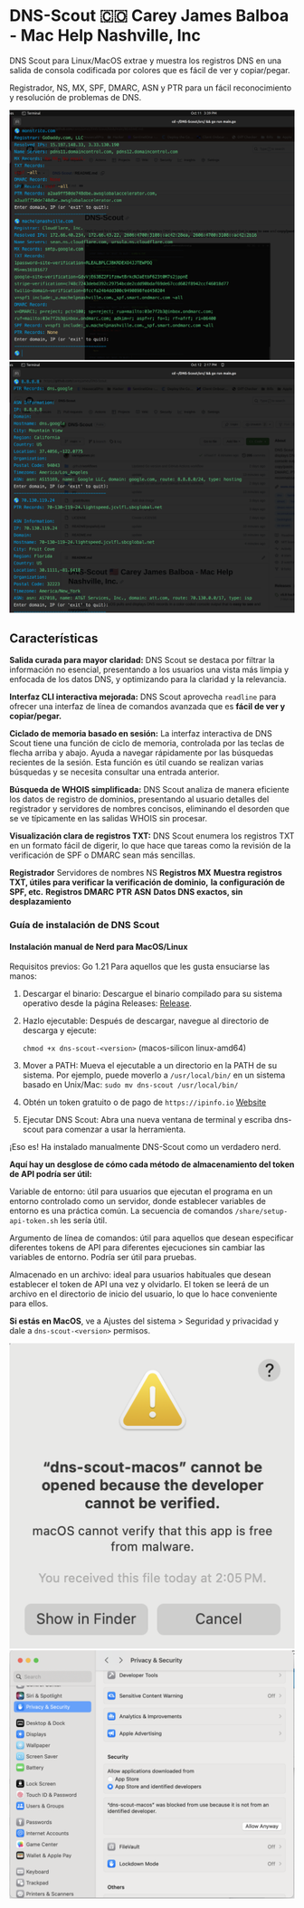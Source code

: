 # DNS-Scout 🇨🇴 Carey James Balboa - Mac Help Nashville, Inc

DNS Scout para Linux/MacOS extrae y muestra los registros DNS en una
salida de consola codificada por colores que es fácil de ver y copiar/pegar.

Registrador, NS, MX, SPF, DMARC, ASN y PTR para un fácil reconocimiento y
resolución de problemas de DNS.

![Example DNS records](example-domain.png)
![Example IP records](example-IP.png)

## Características

**Salida curada para mayor claridad:**
DNS Scout se destaca por filtrar la información no esencial, presentando a
los usuarios una vista más limpia y enfocada de los datos DNS, y optimizando
para la claridad y la relevancia.

**Interfaz CLI interactiva mejorada:**
DNS Scout aprovecha ```readline``` para ofrecer una interfaz de línea de
comandos avanzada que es **fácil de ver y copiar/pegar.**

**Ciclado de memoria basado en sesión:**
La interfaz interactiva de DNS Scout tiene una función de ciclo de memoria,
controlada por las teclas de flecha arriba y abajo. Ayuda a navegar rápidamente
por las búsquedas recientes de la sesión. Esta función es útil cuando se
realizan varias búsquedas y se necesita consultar una entrada anterior.

**Búsqueda de WHOIS simplificada:**
DNS Scout analiza de manera eficiente los datos de registro de dominios,
presentando al usuario detalles del registrador y servidores de nombres
concisos, eliminando el desorden que se ve típicamente en las salidas
WHOIS sin procesar.

**Visualización clara de registros TXT:**
DNS Scout enumera los registros TXT en un formato fácil de digerir,
lo que hace que tareas como la revisión de la verificación de SPF o DMARC
sean más sencillas.

**Registrador**
Servidores de nombres NS
**Registros MX**
**Muestra registros TXT, útiles para verificar la verificación de dominio,**
**la configuración de SPF, etc.**
**Registros DMARC**
**PTR**
**ASN**
**Datos DNS exactos, sin desplazamiento**

### Guía de instalación de DNS Scout

#### Instalación manual de Nerd para MacOS/Linux

Requisitos previos: Go 1.21
Para aquellos que les gusta ensuciarse las manos:

1. Descargar el binario:
    Descargue el binario compilado para su sistema operativo desde la
    página Releases: [Release](https://github.com/careyjames/dns-scout/releases).

1. Hazlo ejecutable:
    Después de descargar, navegue al directorio de descarga y ejecute:

    ```chmod +x dns-scout-<version>``` (macos-silicon linux-amd64)

1. Mover a PATH:
    Mueva el ejecutable a un directorio en la PATH de su sistema. Por
    ejemplo, puede moverlo a ```/usr/local/bin/``` en un sistema basado en Unix/Mac:
    ```sudo mv dns-scout /usr/local/bin/```

1. Obtén un token gratuito o de pago de ```https://ipinfo.io```
    [Website](https://ipinfo.io)

1. Ejecutar DNS Scout:
    Abra una nueva ventana de terminal y escriba dns-scout para comenzar
    a usar la herramienta.

¡Eso es! Ha instalado manualmente DNS-Scout como un verdadero nerd.

**Aquí hay un desglose de cómo cada método de almacenamiento del token**
**de API podría ser útil:**

Variable de entorno: útil para usuarios que ejecutan el programa en un
entorno controlado como un servidor, donde establecer variables de
entorno es una práctica común.
La secuencia de comandos ```/share/setup-api-token.sh``` les sería útil.

Argumento de línea de comandos: útil para aquellos que desean especificar
diferentes tokens de API para diferentes ejecuciones sin cambiar las
variables de entorno. Podría ser útil para pruebas.

Almacenado en un archivo: ideal para usuarios habituales que desean establecer
el token de API una vez y olvidarlo. El token se leerá de un archivo en el
directorio de inicio del usuario, lo que lo hace conveniente para ellos.

**Si estás en MacOS**, ve a Ajustes del sistema > Seguridad y privacidad
y dale a ```dns-scout-<version>``` permisos.

![Dev not Verified](dev-not-verified.png)
![Example IP records](mac-click-allow.png)
